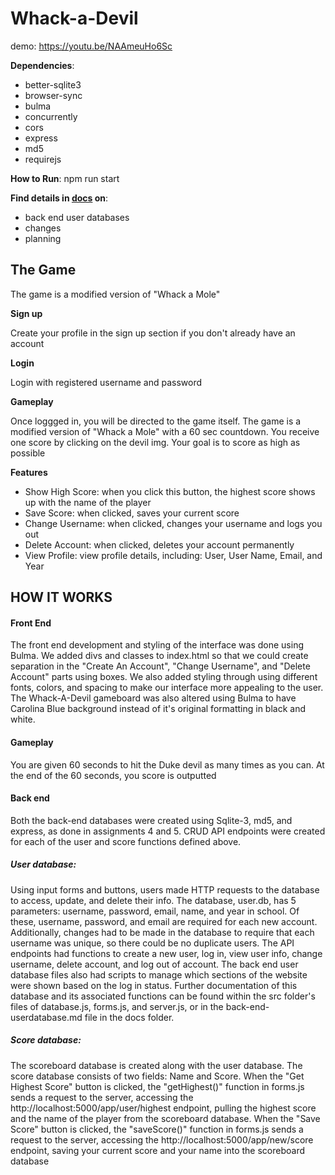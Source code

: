 # Whack-a-Devil

demo: https://youtu.be/NAAmeuHo6Sc

**Dependencies**:
- better-sqlite3
- browser-sync
- bulma
- concurrently
- cors
- express
- md5
- requirejs

**How to Run**: npm run start

**Find details in [docs](/docs) on**:
- back end user databases
- changes
- planning

## The Game
The game is a modified version of "Whack a Mole"

**Sign up**

Create your profile in the sign up section if you don't already have an account

**Login**

Login with registered username and password

**Gameplay**

Once loggged in, you will be directed to the game itself. 
The game is a modified version of "Whack a Mole" with a 60 sec countdown.
You receive one score by clicking on the devil img.
Your goal is to score as high as possible

**Features**
- Show High Score: when you click this button, the highest score shows up with the name of the player
- Save Score: when clicked, saves your current score
- Change Username: when clicked, changes your username and logs you out
- Delete Account: when clicked, deletes your account permanently
- View Profile: view profile details, including: User, User Name, Email, and Year

## HOW IT WORKS

#### Front End
The front end development and styling of the interface was done using Bulma. We added divs and classes to index.html so that we could create separation in the "Create An Account", "Change Username", and "Delete Account" parts using boxes. We also added styling through using different fonts, colors, and spacing to make our interface more appealing to the user. The Whack-A-Devil gameboard was also altered using Bulma to have Carolina Blue background instead of it's original formatting in black and white.

#### Gameplay
You are given 60 seconds to hit the Duke devil as many times as you can. At the end of the 60 seconds, you score is outputted

#### Back end
Both the back-end databases were created using Sqlite-3, md5, and express, as done in assignments 4 and 5. CRUD API endpoints were created for each of the user and score functions defined above. 

##### User database:
Using input forms and buttons, users made HTTP requests to the database to access, update, and delete their info. The database, user.db, has 5 parameters: username, password, email, name, and year in school. Of these, username, password, and email are required for each new account. Additionally, changes had to be made in the database to require that each username was unique, so there could be no duplicate users. The API endpoints had functions to create a new user, log in, view user info, change username, delete account, and log out of account. The back end user database files also had scripts to manage which sections of the website were shown based on the log in status. Further documentation of this database and its associated functions can be found within the src folder's files of database.js, forms.js, and server.js, or in the back-end-userdatabase.md file in the docs folder.

##### Score database:
The scoreboard database is created along with the user database. The score database consists of two fields: Name and Score. 
When the "Get Highest Score" button is clicked, the "getHighest()" function in forms.js sends a request to the server, accessing the http://localhost:5000/app/user/highest endpoint, pulling the highest score and the name of the player from the scoreboard database.
When the "Save Score" button is clicked, the "saveScore()" function in forms.js sends a request to the server, accessing the http://localhost:5000/app/new/score endpoint, saving your current score and your name into the scoreboard database
